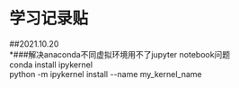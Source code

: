# 学习记录贴

##2021.10.20  
*###解决anaconda不同虚拟环境用不了jupyter notebook问题  
conda install ipykernel  
python -m ipykernel install --name my_kernel_name  
